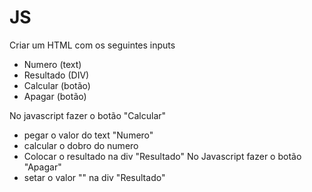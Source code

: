 # JS

Criar um HTML com os seguintes inputs
 - Numero (text)
 - Resultado (DIV)
 - Calcular (botão)
 - Apagar (botão)

No javascript fazer o botão "Calcular"
 - pegar o valor do text "Numero"
 - calcular o dobro do numero
 - Colocar o resultado na div "Resultado"
No Javascript fazer o botão "Apagar"
 - setar o valor "" na div "Resultado"